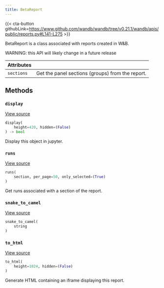```yaml
---
title: BetaReport
---
```


{{< cta-button githubLink=https://www.github.com/wandb/wandb/tree/v0.21.1/wandb/apis/public/reports.py#L141-L275 >}}

BetaReport is a class associated with reports created in W&B.

WARNING: this API will likely change in a future release

| Attributes |  |
| :--- | :--- |
|  `sections` |  Get the panel sections (groups) from the report. |

## Methods

### `display`

[View source](https://www.github.com/wandb/wandb/tree/v0.21.1/wandb/apis/attrs.py#L16-L36)

```python
display(
    height=420, hidden=(False)
) -> bool
```

Display this object in jupyter.

### `runs`

[View source](https://www.github.com/wandb/wandb/tree/v0.21.1/wandb/apis/public/reports.py#L180-L202)

```python
runs(
    section, per_page=50, only_selected=(True)
)
```

Get runs associated with a section of the report.

### `snake_to_camel`

[View source](https://www.github.com/wandb/wandb/tree/v0.21.1/wandb/apis/attrs.py#L12-L14)

```python
snake_to_camel(
    string
)
```

### `to_html`

[View source](https://www.github.com/wandb/wandb/tree/v0.21.1/wandb/apis/public/reports.py#L261-L272)

```python
to_html(
    height=1024, hidden=(False)
)
```

Generate HTML containing an iframe displaying this report.
